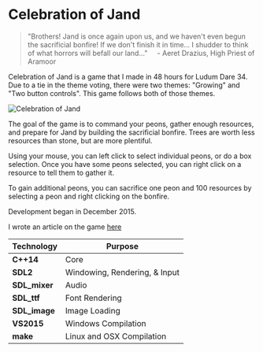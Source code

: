 # Celebration of Jand

> "Brothers! Jand is once again upon us, and we haven't even begun the sacrificial bonfire! If we don't finish it in time... I shudder to think of what horrors will befall our land..."
>  &nbsp;&nbsp;&nbsp;&nbsp;- Aeret Drazius, High Priest of Aramoor

Celebration of Jand is a game that I made in 48 hours for Ludum Dare 34. Due to a tie in the theme voting, there were two themes: "Growing" and "Two button controls". This game follows both of those themes.

![Celebration of Jand](http://dooskington.com/static/images/screenshots/celebration-of-jand-screenshot.png)

The goal of the game is to command your peons, gather enough resources, and prepare for Jand by building the sacrificial bonfire. Trees are worth less resources than stone, but are more plentiful.

Using your mouse, you can left click to select individual peons, or do a box selection. Once you have some peons selected, you can right click on a resource to tell them to gather it.

To gain additional peons, you can sacrifice one peon and 100 resources by selecting a peon and right clicking on the bonfire.

Development began in December 2015.

I wrote an article on the game [here](http://dooskington.com/ludum-dare-34-postmortem-celebration-of-jand/)

Technology     | Purpose
---------------|----------
**C++14**      | Core
**SDL2**       | Windowing, Rendering, & Input
**SDL_mixer**  | Audio
**SDL_ttf**    | Font Rendering
**SDL_image**  | Image Loading
**VS2015**     | Windows Compilation
**make**       | Linux and OSX Compilation